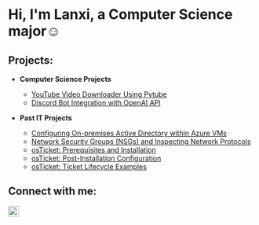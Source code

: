 <h1>Hi, I'm Lanxi, a <a href="https://linkedin.com/in/lanxilin"></a>Computer Science major☺</h1>

<h2> Projects:</h2>

- <b>Computer Science Projects</b>
  - [YouTube Video Downloader Using Pytube](https://github.com/player1notfound/ytdownloader/tree/main)
  - [Discord Bot Integration with OpenAI API](https://github.com/player1notfound/gpt-bot/tree/main)

- <b>Past IT Projects</b>
  - [Configuring On-premises Active Directory within Azure VMs](https://github.com/player1notfound/configure-ad)
  - [Network Security Groups (NSGs) and Inspecting Network Protocols](https://github.com/player1notfound/azure-network-protocols)
  - [osTicket: Prerequisites and Installation](https://github.com/player1notfound/osticket-prereqs)
  - [osTicket: Post-Installation Configuration](https://github.com/player1notfound/post-install-config)
  - [osTicket: Ticket Lifecycle Examples](https://github.com/player1notfound/ticket-lifecycle)

<h2>Connect with me:</h2>

[<img align="left" alt="Lanxi | LinkedIn" width="22px" src="https://cdn.jsdelivr.net/npm/simple-icons@v3/icons/linkedin.svg" />][linkedin]

[linkedin]: https://linkedin.com/in/lanxilin
